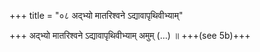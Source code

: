 +++
title = "०८ अद्भ्यो मातरिश्वने ऽद्यावापृथिवीभ्याम्"

+++
अद्भ्यो मातरिश्वने ऽद्यावापृथिवीभ्याम् अमुम् (…) ॥ +++(see 5b)+++